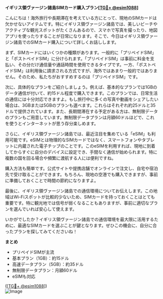**イギリス領ヴァージン諸島SIMカード購入プラン[[TG💪+ @esim1088](https://t.me/s/esim1088)]**

こんにちは！海外旅行や長期滞在を考えている方にとって、現地のSIMカードは欠かせないアイテムです。特にイギリス領ヴァージン諸島では、美しいビーチやアクティブな観光スポットがたくさんあるので、スマホで写真を撮ったり、地図アプリを使ったりすることが日常になります。そこで、今日はイギリス領ヴァージン諸島でのSIMカード購入について詳しくお話しします。

まず、SIMカードにはいくつかの種類があります。一般的に「プリペイドSIM」と「ポストペイドSIM」に分けられます。「プリペイドSIM」は事前に料金を支払い、その分だけ通信量や通話時間を使用できるタイプです。一方、「ポストペイドSIM」は利用後に請求される方式ですが、海外ではあまり一般的ではありません。そのため、私たちがおすすめするのは「プリペイドSIM」です。

次に、具体的なプランをご紹介しましょう。例えば、基本的なプランでは1GBのデータ通信が付いて、約15ドル程度で購入できます。このプランでは、日常生活の通信には十分対応できますよ。もし旅行中に多くの写真や動画をシェアしたい場合は、3GBまたは5GBのプランも選べます。これらはそれぞれ約25ドルと35ドルで提供されています。また、長期間滞在する予定がある方は、無制限データのプランもご用意しています。無制限データプランは月額60ドルほどで、これを使うとインターネットが思う存分楽しめます。

さらに、イギリス領ヴァージン諸島では、最近注目を集めている「eSIM」も利用可能です。eSIMとは物理的なSIMカードではなく、スマートフォンやタブレットに内蔵された電子チップのことです。このeSIMを利用すれば、現地に到着してからすぐに自分のデバイスに設定でき、手間なく通信が始められます。特に複数の国を回る場合や頻繁に渡航する人には便利ですね。

購入方法も簡単です。公式サイトや提携店舗でオンラインで注文し、自宅や宿泊先で受け取ることができます。もちろん、現地の空港でも購入できますが、事前に準備しておくことで時間の節約になりますよ。

最後に、イギリス領ヴァージン諸島での通信環境についてお伝えします。この地域はWi-Fiスポットが比較的少ないため、SIMカードを持っておくことはとても重要です。特に観光地では信号が弱くなることもありますが、事前に適切なプランを選んでいれば安心して使えます。

いかがでしたか？イギリス領ヴァージン諸島での通信環境を最大限に活用するために、最適なSIMカードを選ぶことが鍵となります。ぜひこの機会に、自分に合ったプランを探してみてくださいね！

**まとめ**

- プリペイドSIMが主流
- 基本プラン（1GB）：約15ドル
- 高速データプラン（5GB）：約35ドル
- 無制限データプラン：月額60ドル
- eSIMも対応

([[TG💪+ @esim1088](https://t.me/s/esim1088)])  
![Image](https://i.postimg.cc/Y0z9fWf4/image.png)